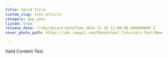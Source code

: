 ```yaml
---
title: Valid Title
custom_slug: test-article
category: gap_year
listed: true
release_date: !ruby/object:DateTime 2014-11-20 11:00:00.000000000 Z
cover_photo_path: https://cdn.rawgit.com/MakeSchool-Tutorials-Test/News_Tests/09e660142963a718e209c3bc462f0c2e581312bb/cc11a30f-fccc-4c5a-8b98-c6082ea11608/cover_photo.jpeg

---
```

Valid Content Text